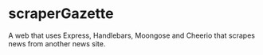# scraperGazette
A web that uses Express, Handlebars, Moongose and Cheerio that scrapes news from another news site.
